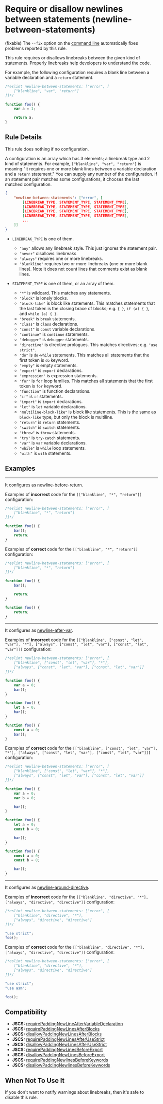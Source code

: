 # Require or disallow newlines between statements (newline-between-statements)

(fixable) The `--fix` option on the [command line](../user-guide/command-line-interface#fix) automatically fixes problems reported by this rule.

This rule requires or disallows linebreaks between the given kind of statements.
Properly linebreaks help developers to understand the code.

For example, the following configuration requires a blank line between a variable declaration and a `return` statement.

```js
/*eslint newline-between-statements: ["error", [
    ["blankline", "var", "return"]
]]*/

function foo() {
    var a = 1;

    return a;
}
```

## Rule Details

This rule does nothing if no configuration.

A configuration is an array which has 3 elements; a linebreak type and 2 kind of statements. For example, `["blankline", "var", "return"]` is meaning "it requires one or more blank lines between a variable declaration and a `return` statement."
You can supply any number of the configuration. If an statement pair matches some configurations, it chooses the last matched configuration.

```json
{
    "newline-between-statements": ["error", [
        [LINEBREAK_TYPE, STATEMENT_TYPE, STATEMENT_TYPE],
        [LINEBREAK_TYPE, STATEMENT_TYPE, STATEMENT_TYPE],
        [LINEBREAK_TYPE, STATEMENT_TYPE, STATEMENT_TYPE],
        [LINEBREAK_TYPE, STATEMENT_TYPE, STATEMENT_TYPE],
        ...
    ]]
}
```

- `LINEBREAK_TYPE` is one of them.
    - `"any"` allows any linebreak style. This just ignores the statement pair.
    - `"never"` disallows linebreaks.
    - `"always"` requires one or more linebreaks.
    - `"blankline"` requires two or more linebreaks (one or more blank lines). Note it does not count lines that comments exist as blank lines.

- `STATEMENT_TYPE` is one of them, or an array of them.
    - `"*"` is wildcard. This matches any statements.
    - `"block"` is lonely blocks.
    - `"block-like"` is block like statements. This matches statements that the last token is the closing brace of blocks; e.g. `{ }`, `if (a) { }`, and `while (a) { }`.
    - `"break"` is `break` statements.
    - `"class"` is `class` declarations.
    - `"const"` is `const` variable declarations.
    - `"continue"` is `continue` statements.
    - `"debugger"` is `debugger` statements.
    - `"directive"` is directive prologues. This matches directives; e.g. `"use strict"`.
    - `"do"` is `do-while` statements. This matches all statements that the first token is `do` keyword.
    - `"empty"` is empty statements.
    - `"export"` is `export` declarations.
    - `"expression"` is expression statements.
    - `"for"` is `for` loop families. This matches all statements that the first token is `for` keyword.
    - `"function"` is function declarations.
    - `"if"` is `if` statements.
    - `"import"` is `import` declarations.
    - `"let"` is `let` variable declarations.
    - `"multiline-block-like"` is block like statements. This is the same as `block-like` type, but only the block is multiline.
    - `"return"` is `return` statements.
    - `"switch"` is `switch` statements.
    - `"throw"` is `throw` statements.
    - `"try"` is `try-catch` statements.
    - `"var"` is `var` variable declarations.
    - `"while"` is `while` loop statements.
    - `"with"` is `with` statements.

## Examples

----

It configures as [newline-before-return].

Examples of **incorrect** code for the `[["blankline", "*", "return"]]` configuration:

```js
/*eslint newline-between-statements: ["error", [
    ["blankline", "*", "return"]
]]*/

function foo() {
    bar();
    return;
}
```

Examples of **correct** code for the `[["blankline", "*", "return"]]` configuration:

```js
/*eslint newline-between-statements: ["error", [
    ["blankline", "*", "return"]
]]*/

function foo() {
    bar();

    return;
}

function foo() {
    return;
}
```

----

It configures as [newline-after-var].

Examples of **incorrect** code for the `[["blankline", ["const", "let", "var"], "*"], ["always", ["const", "let", "var"], ["const", "let", "var"]]]` configuration:

```js
/*eslint newline-between-statements: ["error", [
    ["blankline", ["const", "let", "var"], "*"],
    ["always", ["const", "let", "var"], ["const", "let", "var"]]
]]*/

function foo() {
    var a = 0;
    bar();
}

function foo() {
    let a = 0;
    bar();
}

function foo() {
    const a = 0;
    bar();
}
```

Examples of **correct** code for the `[["blankline", ["const", "let", "var"], "*"], ["always", ["const", "let", "var"], ["const", "let", "var"]]]` configuration:

```js
/*eslint newline-between-statements: ["error", [
    ["blankline", ["const", "let", "var"], "*"],
    ["always", ["const", "let", "var"], ["const", "let", "var"]]
]]*/

function foo() {
    var a = 0;
    var b = 0;

    bar();
}

function foo() {
    let a = 0;
    const b = 0;

    bar();
}

function foo() {
    const a = 0;
    const b = 0;

    bar();
}
```

----

It configures as [newline-around-directive].

Examples of **incorrect** code for the `[["blankline", "directive", "*"], ["always", "directive", "directive"]]` configuration:

```js
/*eslint newline-between-statements: ["error", [
    ["blankline", "directive", "*"],
    ["always", "directive", "directive"]
]]*/

"use strict";
foo();
```

Examples of **correct** code for the `[["blankline", "directive", "*"], ["always", "directive", "directive"]]` configuration:

```js
/*eslint newline-between-statements: ["error", [
    ["blankline", "directive", "*"],
    ["always", "directive", "directive"]
]]*/

"use strict";
"use asm";

foo();
```

## Compatibility

- **JSCS:** [requirePaddingNewLineAfterVariableDeclaration]
- **JSCS:** [requirePaddingNewLinesAfterBlocks]
- **JSCS:** [disallowPaddingNewLinesAfterBlocks]
- **JSCS:** [requirePaddingNewLinesAfterUseStrict]
- **JSCS:** [disallowPaddingNewLinesAfterUseStrict]
- **JSCS:** [requirePaddingNewLinesBeforeExport]
- **JSCS:** [disallowPaddingNewLinesBeforeExport]
- **JSCS:** [requirePaddingNewlinesBeforeKeywords]
- **JSCS:** [disallowPaddingNewlinesBeforeKeywords]

## When Not To Use It

If you don't want to notify warnings about linebreaks, then it's safe to disable this rule.


[newline-after-var]: http://eslint.org/docs/rules/newline-after-var
[newline-around-directive]: http://eslint.org/docs/rules/newline-around-directive
[newline-before-return]: http://eslint.org/docs/rules/newline-before-return
[requirePaddingNewLineAfterVariableDeclaration]: http://jscs.info/rule/requirePaddingNewLineAfterVariableDeclaration
[requirePaddingNewLinesAfterBlocks]: http://jscs.info/rule/requirePaddingNewLinesAfterBlocks
[disallowPaddingNewLinesAfterBlocks]: http://jscs.info/rule/disallowPaddingNewLinesAfterBlocks
[requirePaddingNewLinesAfterUseStrict]: http://jscs.info/rule/requirePaddingNewLinesAfterUseStrict
[disallowPaddingNewLinesAfterUseStrict]: http://jscs.info/rule/disallowPaddingNewLinesAfterUseStrict
[requirePaddingNewLinesBeforeExport]: http://jscs.info/rule/requirePaddingNewLinesBeforeExport
[disallowPaddingNewLinesBeforeExport]: http://jscs.info/rule/disallowPaddingNewLinesBeforeExport
[requirePaddingNewlinesBeforeKeywords]: http://jscs.info/rule/requirePaddingNewlinesBeforeKeywords
[disallowPaddingNewlinesBeforeKeywords]: http://jscs.info/rule/disallowPaddingNewlinesBeforeKeywords
